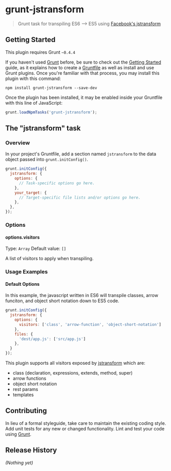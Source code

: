 # grunt-jstransform

> Grunt task for transpiling ES6 --> ES5 using [Facebook's jstransform](https://github.com/facebook/jstransform)

## Getting Started
This plugin requires Grunt `~0.4.4`

If you haven't used [Grunt](http://gruntjs.com/) before, be sure to check out the [Getting Started](http://gruntjs.com/getting-started) guide, as it explains how to create a [Gruntfile](http://gruntjs.com/sample-gruntfile) as well as install and use Grunt plugins. Once you're familiar with that process, you may install this plugin with this command:

```shell
npm install grunt-jstransform --save-dev
```

Once the plugin has been installed, it may be enabled inside your Gruntfile with this line of JavaScript:

```js
grunt.loadNpmTasks('grunt-jstransform');
```

## The "jstransform" task

### Overview
In your project's Gruntfile, add a section named `jstransform` to the data object passed into `grunt.initConfig()`.

```js
grunt.initConfig({
  jstransform: {
    options: {
      // Task-specific options go here.
    },
    your_target: {
      // Target-specific file lists and/or options go here.
    },
  },
});
```

### Options

#### options.visitors
Type: `Array`
Default value: `[]`

A list of visitors to apply when transpiling.

### Usage Examples

#### Default Options
In this example, the javascript written in ES6 will transpile classes, arrow funciton, and object short notation down to ES5 code.

```js
grunt.initConfig({
  jstransform: {
    options: {
      visitors: ['class', 'arrow-function', 'object-short-notation']
    },
    files: {
      'dest/app.js': ['src/app.js']
    },
  }
});
```

This plugin supports all visitors exposed by [jstransform](https://github.com/facebook/jstransform) which are:

- class (declaration, expressions, extends, method, super)
- arrow functions
- object short notation
- rest params
- templates

## Contributing
In lieu of a formal styleguide, take care to maintain the existing coding style. Add unit tests for any new or changed functionality. Lint and test your code using [Grunt](http://gruntjs.com/).

## Release History
_(Nothing yet)_
